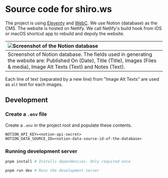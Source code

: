 # Source code for shiro.ws

The project is using [Eleventy](https://www.11ty.dev) and [WebC](https://www.11ty.dev/docs/languages/webc/).
We use Notion (database) as the CMS.
The website is hosted on Netlify.
We call Netlify's build hook from iOS or macOS shortcut app to rebuild and depoly the website.

| <img src="./screenshot-of-notion-database-cms.png" alt="Screenshot of the Notion database">                                                                                        |
| :--------------------------------------------------------------------------------------------------------------------------------------------------------------------------------- |
| Screenshot of Notion database. The fields used in generating the website are: Published On (Date), Title (Title), Images (Files & media), Image Alt Texts (Text) and Notes (Text). |

Each line of text (separated by a new line) from "Image Alt Texts" are used as `alt` text for each images.

## Development

### Create a `.env` file

Create a `.env` in the project root and populate these contents.

```env
NOTION_API_KEY=<notion-api-secret>
NOTION_DATA_SOURCE_ID=<notion-data-source-id-of-the-database>
```

### Running development server

```sh
pnpm install # Installs dependencies. Only required once

pnpm run dev # Runs the development server
```
